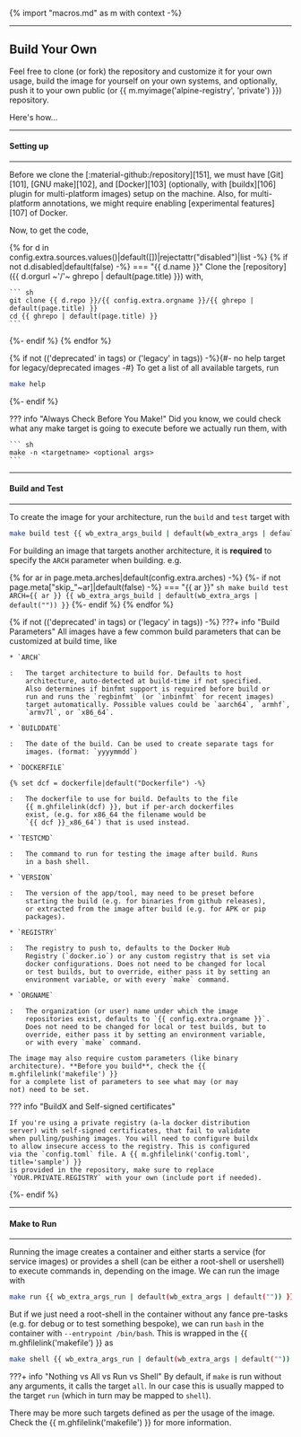 {% import "macros.md" as m with context -%}

---
Build Your Own
---

Feel free to clone (or fork) the repository and customize it for your own
usage, build the image for yourself on your own systems, and optionally, push
it to your own public (or {{ m.myimage('alpine-registry', 'private') }})
repository.

Here's how...

---
#### Setting up
---

Before we clone the [:material-github:/repository][151], we must have [Git][101], [GNU
make][102], and [Docker][103] (optionally, with [buildx][106] plugin for
multi-platform images) setup on the machine. Also, for multi-platform
annotations, we might require enabling [experimental features][107] of Docker.

Now, to get the code,

{% for d in config.extra.sources.values()|default([])|rejectattr("disabled")|list -%}
{%   if not d.disabled|default(false) -%}
=== "{{ d.name }}"
    Clone the [repository]({{ d.orgurl ~'/'~ ghrepo | default(page.title) }}) with,

    ``` sh
    git clone {{ d.repo }}/{{ config.extra.orgname }}/{{ ghrepo | default(page.title) }}
    cd {{ ghrepo | default(page.title) }}
    ```
{%-   endif %}
{% endfor %}

{% if not (('deprecated' in tags) or ('legacy' in tags)) -%}{#- no help target for legacy/deprecated images -#}
To get a list of all available targets, run

``` sh
make help
```
{%- endif %}

??? info "Always Check Before You Make!"
    Did you know, we could check what any make target is going to
    execute before we actually run them, with

    ``` sh
    make -n <targetname> <optional args>
    ```
---
#### Build and Test
---

To create the image for your architecture, run the `build` and
`test` target with

``` sh
make build test {{ wb_extra_args_build | default(wb_extra_args | default("")) }}
```

For building an image that targets another architecture, it is
**required** to specify the `ARCH` parameter when building. e.g.

{% for ar in page.meta.arches|default(config.extra.arches) -%}
{%-  if not page.meta["skip_"~ar]|default(false) -%}
=== "{{ ar }}"
    ``` sh
    make build test ARCH={{ ar }} {{ wb_extra_args_build | default(wb_extra_args | default("")) }}
    ```
{%-  endif %}
{% endfor %}

{% if not (('deprecated' in tags) or ('legacy' in tags)) -%}
???+ info "Build Parameters"
    All images have a few common build parameters that can be
    customized at build time, like

    * `ARCH`

    :   The target architecture to build for. Defaults to host
        architecture, auto-detected at build-time if not specified.
        Also determines if binfmt support is required before build or
        run and runs the `regbinfmt` (or `inbinfmt` for recent images)
        target automatically. Possible values could be `aarch64`, `armhf`,
        `armv7l`, or `x86_64`.

    * `BUILDDATE`

    :   The date of the build. Can be used to create separate tags for
        images. (format: `yyyymmdd`)

    * `DOCKERFILE`

    {% set dcf = dockerfile|default("Dockerfile") -%}

    :   The dockerfile to use for build. Defaults to the file
        {{ m.ghfilelink(dcf) }}, but if per-arch dockerfiles
        exist, (e.g. for x86_64 the filename would be
        `{{ dcf }}_x86_64`) that is used instead.

    * `TESTCMD`

    :   The command to run for testing the image after build. Runs
        in a bash shell.

    * `VERSION`

    :   The version of the app/tool, may need to be preset before
        starting the build (e.g. for binaries from github releases),
        or extracted from the image after build (e.g. for APK or pip
        packages).

    * `REGISTRY`

    :   The registry to push to, defaults to the Docker Hub
        Registry (`docker.io`) or any custom registry that is set via
        docker configurations. Does not need to be changed for local
        or test builds, but to override, either pass it by setting an
        environment variable, or with every `make` command.

    * `ORGNAME`

    :   The organization (or user) name under which the image
        repositories exist, defaults to `{{ config.extra.orgname }}`.
        Does not need to be changed for local or test builds, but to
        override, either pass it by setting an environment variable,
        or with every `make` command.

    The image may also require custom parameters (like binary
    architecture). **Before you build**, check the {{ m.ghfilelink('makefile') }}
    for a complete list of parameters to see what may (or may
    not) need to be set.

??? info "BuildX and Self-signed certificates"

    If you're using a private registry (a-la docker distribution
    server) with self-signed certificates, that fail to validate
    when pulling/pushing images. You will need to configure buildx
    to allow insecure access to the registry. This is configured
    via the `config.toml` file. A {{ m.ghfilelink('config.toml', title='sample') }}
    is provided in the repository, make sure to replace
    `YOUR.PRIVATE.REGISTRY` with your own (include port if needed).
{%- endif %}

---
#### Make to Run
---

Running the image creates a container and either starts a service
(for service images) or provides a shell (can be either a root-shell
or usershell) to execute commands in, depending on the image. We
can run the image with

``` sh
make run {{ wb_extra_args_run | default(wb_extra_args | default("")) }}
```

But if we just need a root-shell in the container without
any fance pre-tasks (e.g. for debug or to test something bespoke), we can
run `bash` in the container with `--entrypoint /bin/bash`. This is
wrapped in the {{ m.ghfilelink('makefile') }} as

``` sh
make shell {{ wb_extra_args_run | default(wb_extra_args | default("")) }}
```

???+ info "Nothing vs All vs Run vs Shell"
    By default, if `make` is run without any arguments, it calls
    the target `all`. In our case this is usually mapped to the
    target `run` (which in turn may be mapped to `shell`).

There may be more such targets defined as per the usage of the
image. Check the {{ m.ghfilelink('makefile') }} for more information.

